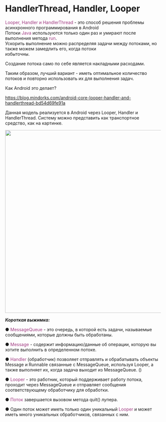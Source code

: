 <h1>HandlerThread, Handler, Looper</h1>

<p><span style="color: #a03881;">Looper, Handler и HandlerThread</span> - это способ решения проблемы асинхронного программирования в Android<br>
Потоки <span style="color: #a03881;">Java</span> используются только один раз и умирают после выполнения метода <span style="color: #a03881;">run</span>.<br>
Ускорить выполнение можно распределяя задачи между потоками, но также можем замедлить его, когда потоки<br>
избыточны.</p>

<p>Создание потока само по себе является накладными расходами.</p>

<p>Таким образом, лучший вариант - иметь оптимальное количество потоков и повторно использовать их для выполнения задач.</p>

<p>Как Android это делает?</p>

<p><a href="https://blog.mindorks.com/android-core-looper-handler-and-handlerthread-bd54d69fe91a" rel="noopener noreferrer nofollow">https://blog.mindorks.com/android-core-looper-handler-and-handlerthread-bd54d69fe91a</a></p>



<p>Данная модель реализуется в Android через Looper, Handler и HandlerThread. Систему можно представить как транспортное средство, как на картинке.</p>

<p><img alt="" height="590" name="Снимок экрана 2022-05-13 в 18.46.57.png" src="https://ucarecdn.com/bf0614de-bf4a-48b2-b75d-2cfd3375893d/" width="746"></p>

<p><strong><em>Короткая выжимка:</em></strong></p>

<p>● <span style="color: #a03881;">MessageQueue</span> - это очередь, в которой есть задачи, называемые сообщениями, которые должны быть обработаны.</p>

<p>● <span style="color: #a03881;">Message</span> - содержит информацию/данные об операции, которую вы хотите выполнить в определенном потоке.</p>

<p>● <span style="color: #a03881;">Handler</span> (обработчик) позволяет отправлять и обрабатывать объекты Message и Runnable связанные с MessageQueue, используя Looper, а также выполняет их, когда задача выходит из MessageQueue. ()</p>

<p>● <span style="color: #a03881;">Looper</span> - это работник, который поддерживает работу потока, проходит через MessageQueue и отправляет сообщения соответствующему обработчику для обработки.</p>

<p>● <span style="color: #a03881;">Поток</span> завершается вызовом метода quit() лупера.</p>

<p>● Один поток может иметь только один уникальный <span style="color: #a03881;">Looper</span> и может иметь много уникальных обработчиков, связанных с ним.</p>



